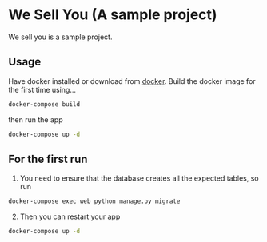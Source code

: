 # We Sell You (A sample project)
We sell you is a sample project.

## Usage
Have docker installed or download from [docker](https://docs.docker.com/engine/install/). Build the docker image for the first time using...

```bash
docker-compose build
```
then run the app
```bash
docker-compose up -d
```

## For the first run
1. You need to ensure that the database creates all the expected tables, so run
```bash
docker-compose exec web python manage.py migrate
```
2.  Then you can restart your app
```bash
docker-compose up -d
```